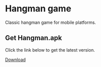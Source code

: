 # Hangman game
Classic hangman game for mobile platforms.

## Get Hangman.apk
Click the link below to get the latest version.

[Download](https://github.com/Saubaan/hangman/raw/main/app-arm64-v8a-release-3.apk)
